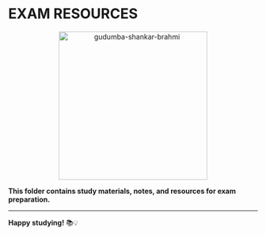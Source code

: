 # EXAM RESOURCES

<p align="center">
  <img src="https://github.com/user-attachments/assets/bdaa8ce5-688e-44e4-9226-660a8ca3cf16" width="300" alt="gudumba-shankar-brahmi">
</p>

**This folder contains study materials, notes, and resources for exam preparation.**

---

**Happy studying!** 📚💡
